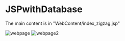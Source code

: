 # JSPwithDatabase

The main content is in "WebContent/index_zigzag.jsp"


![webpage](https://user-images.githubusercontent.com/39227780/63534758-8cc04600-c4d5-11e9-938e-3d18ee361bcd.png)
![webpage2](https://user-images.githubusercontent.com/39227780/63534979-fb9d9f00-c4d5-11e9-9918-b50c90f2f6af.png)
